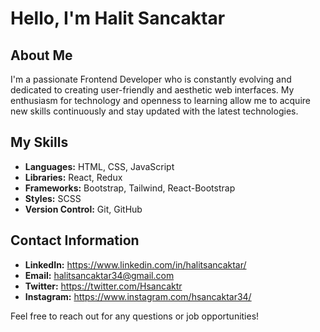 # Hello, I'm Halit Sancaktar

## About Me
I'm a passionate Frontend Developer who is constantly evolving and dedicated to creating user-friendly and aesthetic web interfaces. 
My enthusiasm for technology and openness to learning allow me to acquire new skills continuously and stay updated with the latest technologies.

## My Skills
- **Languages:** HTML, CSS, JavaScript
- **Libraries:** React, Redux
- **Frameworks:** Bootstrap, Tailwind, React-Bootstrap
- **Styles:** SCSS
- **Version Control:** Git, GitHub

## Contact Information
- **LinkedIn:** https://www.linkedin.com/in/halitsancaktar/
- **Email:** halitsancaktar34@gmail.com
- **Twitter:** https://twitter.com/Hsancaktr
- **Instagram:** https://www.instagram.com/hsancaktar34/

Feel free to reach out for any questions or job opportunities!
